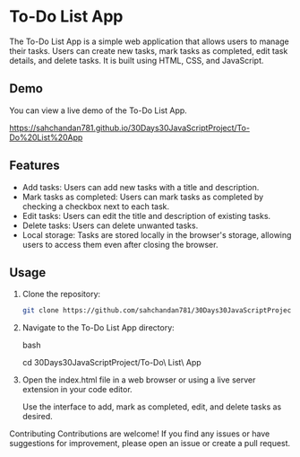 # To-Do List App

The To-Do List App is a simple web application that allows users to manage their tasks. Users can create new tasks, mark tasks as completed, edit task details, and delete tasks. It is built using HTML, CSS, and JavaScript.

## Demo

You can view a live demo of the To-Do List App.

https://sahchandan781.github.io/30Days30JavaScriptProject/To-Do%20List%20App

## Features

- Add tasks: Users can add new tasks with a title and description.
- Mark tasks as completed: Users can mark tasks as completed by checking a checkbox next to each task.
- Edit tasks: Users can edit the title and description of existing tasks.
- Delete tasks: Users can delete unwanted tasks.
- Local storage: Tasks are stored locally in the browser's storage, allowing users to access them even after closing the browser.

## Usage

1. Clone the repository:

   ```bash
   git clone https://github.com/sahchandan781/30Days30JavaScriptProject.git

2. Navigate to the To-Do List App directory:

   bash
 
   cd 30Days30JavaScriptProject/To-Do\ List\ App
   
4. Open the index.html file in a web browser or using a live server extension in your code editor.

   Use the interface to add, mark as completed, edit, and delete tasks as desired.

Contributing
   Contributions are welcome! If you find any issues or have suggestions for improvement, please open an issue or create a pull request.


   
